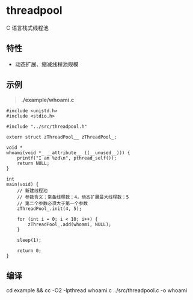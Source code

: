 # threadpool
C 语言栈式线程池

## 特性
- 动态扩展、缩减线程池规模

## 示例
> **./example/whoami.c**
      
```
#include <unistd.h>
#include <stdio.h>

#include "../src/threadpool.h"

extern struct zThreadPool__ zThreadPool_;

void *
whoami(void *_ __attribute__ ((__unused__))) {
    printf("I am %zd\n", pthread_self());
    return NULL;
}

int
main(void) {
    // 新建线程池
    // 参数含义：常备线程数：4，动态扩展最大线程数：5
    // 第二个参数必须大于第一个参数
    zThreadPool_.init(4, 5);

    for (int i = 0; i < 10; i++) {
        zThreadPool_.add(whoami, NULL);
    }

    sleep(1);

    return 0;
}
```

## 编译 
cd example &&
cc -O2 -lpthread whoami.c ../src/threadpool.c -o whoami     
